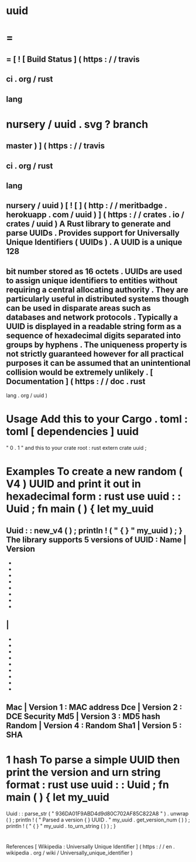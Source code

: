 uuid
=
=
=
=
[
!
[
Build
Status
]
(
https
:
/
/
travis
-
ci
.
org
/
rust
-
lang
-
nursery
/
uuid
.
svg
?
branch
=
master
)
]
(
https
:
/
/
travis
-
ci
.
org
/
rust
-
lang
-
nursery
/
uuid
)
[
!
[
]
(
http
:
/
/
meritbadge
.
herokuapp
.
com
/
uuid
)
]
(
https
:
/
/
crates
.
io
/
crates
/
uuid
)
A
Rust
library
to
generate
and
parse
UUIDs
.
Provides
support
for
Universally
Unique
Identifiers
(
UUIDs
)
.
A
UUID
is
a
unique
128
-
bit
number
stored
as
16
octets
.
UUIDs
are
used
to
assign
unique
identifiers
to
entities
without
requiring
a
central
allocating
authority
.
They
are
particularly
useful
in
distributed
systems
though
can
be
used
in
disparate
areas
such
as
databases
and
network
protocols
.
Typically
a
UUID
is
displayed
in
a
readable
string
form
as
a
sequence
of
hexadecimal
digits
separated
into
groups
by
hyphens
.
The
uniqueness
property
is
not
strictly
guaranteed
however
for
all
practical
purposes
it
can
be
assumed
that
an
unintentional
collision
would
be
extremely
unlikely
.
[
Documentation
]
(
https
:
/
/
doc
.
rust
-
lang
.
org
/
uuid
)
#
#
Usage
Add
this
to
your
Cargo
.
toml
:
toml
[
dependencies
]
uuid
=
"
0
.
1
"
and
this
to
your
crate
root
:
rust
extern
crate
uuid
;
#
#
Examples
To
create
a
new
random
(
V4
)
UUID
and
print
it
out
in
hexadecimal
form
:
rust
use
uuid
:
:
Uuid
;
fn
main
(
)
{
let
my_uuid
=
Uuid
:
:
new_v4
(
)
;
println
!
(
"
{
}
"
my_uuid
)
;
}
The
library
supports
5
versions
of
UUID
:
Name
|
Version
-
-
-
-
-
-
-
-
-
|
-
-
-
-
-
-
-
-
-
-
Mac
|
Version
1
:
MAC
address
Dce
|
Version
2
:
DCE
Security
Md5
|
Version
3
:
MD5
hash
Random
|
Version
4
:
Random
Sha1
|
Version
5
:
SHA
-
1
hash
To
parse
a
simple
UUID
then
print
the
version
and
urn
string
format
:
rust
use
uuid
:
:
Uuid
;
fn
main
(
)
{
let
my_uuid
=
Uuid
:
:
parse_str
(
"
936DA01F9ABD4d9d80C702AF85C822A8
"
)
.
unwrap
(
)
;
println
!
(
"
Parsed
a
version
{
}
UUID
.
"
my_uuid
.
get_version_num
(
)
)
;
println
!
(
"
{
}
"
my_uuid
.
to_urn_string
(
)
)
;
}
#
#
References
[
Wikipedia
:
Universally
Unique
Identifier
]
(
https
:
/
/
en
.
wikipedia
.
org
/
wiki
/
Universally_unique_identifier
)
